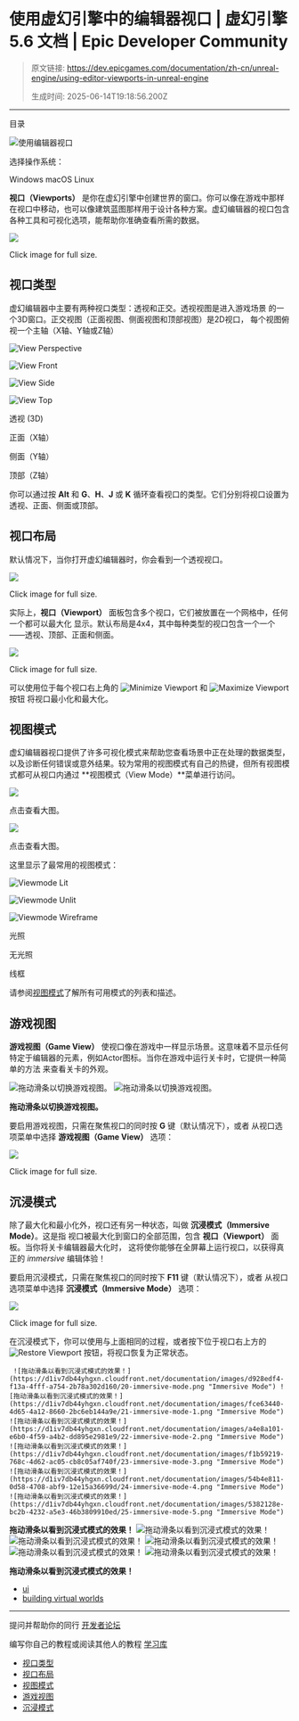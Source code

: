 # 使用虚幻引擎中的编辑器视口 | 虚幻引擎 5.6 文档 | Epic Developer Community

> 原文链接: https://dev.epicgames.com/documentation/zh-cn/unreal-engine/using-editor-viewports-in-unreal-engine
> 
> 生成时间: 2025-06-14T19:18:56.200Z

---

目录

![使用编辑器视口](https://dev.epicgames.com/community/api/documentation/image/da8402eb-b701-4d1d-b4d9-459f900747bb?resizing_type=fill&width=1920&height=335)

选择操作系统：

Windows macOS Linux

**视口（Viewports）** 是你在虚幻引擎中创建世界的窗口。你可以像在游戏中那样在视口中移动，也可以像建筑蓝图那样用于设计各种方案。虚幻编辑器的视口包含各种工具和可视化选项，能帮助你准确查看所需的数据。

[![](https://d1iv7db44yhgxn.cloudfront.net/documentation/images/ed1e8b23-96ff-4a43-ae82-e7f934937715/01-viewports-topic.png)](https://d1iv7db44yhgxn.cloudfront.net/documentation/images/ed1e8b23-96ff-4a43-ae82-e7f934937715/01-viewports-topic.png)

Click image for full size.

## 视口类型

虚幻编辑器中主要有两种视口类型：透视和正交。透视视图是进入游戏场景 的一个3D窗口。正交视图（正面视图、侧面视图和顶部视图）是2D视口， 每个视图俯视一个主轴（X轴、Y轴或Z轴）

![View Perspective](https://d1iv7db44yhgxn.cloudfront.net/documentation/images/0ad97b9e-a71d-49ae-8d67-ccd5211b260b/02-view-perspective.png "View Perspective")

![View Front](https://d1iv7db44yhgxn.cloudfront.net/documentation/images/6c0f095b-e0c6-4f67-b19d-0a4d4d8fef94/03-view-front.png)

![View Side](https://d1iv7db44yhgxn.cloudfront.net/documentation/images/53029607-3577-4563-89c4-2d53d330a93c/04-view-side.png)

![View Top](https://d1iv7db44yhgxn.cloudfront.net/documentation/images/13e4016e-c756-4073-ba0e-c60174a0a171/05-view-top.png)

透视 (3D)

正面（X轴）

侧面（Y轴）

顶部（Z轴）

你可以通过按 **Alt** 和 **G**、**H**、**J** 或 **K** 循环查看视口的类型。它们分别将视口设置为 透视、正面、侧面或顶部。

## 视口布局

默认情况下，当你打开虚幻编辑器时，你会看到一个透视视口。

[![](https://d1iv7db44yhgxn.cloudfront.net/documentation/images/53bec867-8f12-44ba-87fb-21c3c6ea4338/06-viewport-1.png)](https://d1iv7db44yhgxn.cloudfront.net/documentation/images/53bec867-8f12-44ba-87fb-21c3c6ea4338/06-viewport-1.png)

Click image for full size.

实际上，**视口（Viewport）** 面板包含多个视口，它们被放置在一个网格中，任何一个都可以最大化 显示。默认布局是4x4，其中每种类型的视口包含一个一个——透视、顶部、正面和侧面。

[![](https://d1iv7db44yhgxn.cloudfront.net/documentation/images/63d36c50-55fd-44b6-8c66-6745a205c12d/07-viewport-4.png)](https://d1iv7db44yhgxn.cloudfront.net/documentation/images/63d36c50-55fd-44b6-8c66-6745a205c12d/07-viewport-4.png)

Click image for full size.

可以使用位于每个视口右上角的 ![Minimize Viewport](https://d1iv7db44yhgxn.cloudfront.net/documentation/images/12b2c4dc-0137-4549-b16c-8c319301deb5/08-minimize-viewport.png "Minimize Viewport") 和 ![Maximize Viewport](https://d1iv7db44yhgxn.cloudfront.net/documentation/images/b00b961e-1b08-49c3-85c2-30be12c10672/09-maximize-viewport.png "Maximize Viewport") 按钮 将视口最小化和最大化。

## 视图模式

虚幻编辑器视口提供了许多可视化模式来帮助您查看场景中正在处理的数据类型，以及诊断任何错误或意外结果。较为常用的视图模式有自己的热键，但所有视图模式都可从视口内通过 **视图模式（View Mode）**菜单进行访问。

[![](https://d1iv7db44yhgxn.cloudfront.net/documentation/images/c9d71899-ebe3-4e82-aba6-aeb5e7dbe2e7/02-viewmode-menu.png)](https://d1iv7db44yhgxn.cloudfront.net/documentation/images/c9d71899-ebe3-4e82-aba6-aeb5e7dbe2e7/02-viewmode-menu.png)

点击查看大图。

[![](https://d1iv7db44yhgxn.cloudfront.net/documentation/images/4e127064-f1f6-4dae-b952-47736f9185c5/03-viewmodes-sub-menu-button.png)](https://d1iv7db44yhgxn.cloudfront.net/documentation/images/4e127064-f1f6-4dae-b952-47736f9185c5/03-viewmodes-sub-menu-button.png)

点击查看大图。

这里显示了最常用的视图模式：

![Viewmode Lit](https://d1iv7db44yhgxn.cloudfront.net/documentation/images/97cc339f-41b8-43f2-a3b1-633d7694978d/12-viewmode-lit.png "Viewmode Lit")

![Viewmode Unlit](https://d1iv7db44yhgxn.cloudfront.net/documentation/images/c71d477d-593d-45bc-bced-2a8cf30fdc4a/13-viewmode-unlit.png "Viewmode Unlit")

![Viewmode Wireframe](https://d1iv7db44yhgxn.cloudfront.net/documentation/images/d868e334-0523-4f69-bdab-2414892b3bf2/14-viewmode-wireframe.png "Viewmode Wireframe")

光照

无光照

线框

请参阅[视图模式](/documentation/zh-cn/unreal-engine/viewport-modes-in-unreal-engine)了解所有可用模式的列表和描述。

## 游戏视图

**游戏视图（Game View）** 使视口像在游戏中一样显示场景。这意味着不显示任何 特定于编辑器的元素，例如Actor图标。当你在游戏中运行关卡时，它提供一种简单的方法 来查看关卡的外观。

 ![拖动滑条以切换游戏视图。](https://d1iv7db44yhgxn.cloudfront.net/documentation/images/6484b927-8ca1-4abe-956c-f1538fcc16e9/15-game-view.png "Game View") ![拖动滑条以切换游戏视图。](https://d1iv7db44yhgxn.cloudfront.net/documentation/images/8badc30a-84e8-4b31-a59b-8b9b6fa32030/16-game-view-1.png "Game View")

**拖动滑条以切换游戏视图。**

要启用游戏视图，只需在聚焦视口的同时按 **G** 键（默认情况下），或者 从视口选项菜单中选择 **游戏视图（Game View）** 选项：

[![](https://d1iv7db44yhgxn.cloudfront.net/documentation/images/02bded5e-393e-4dc0-9591-337fcbc45ad0/17-gamemode-viewport.png)](https://d1iv7db44yhgxn.cloudfront.net/documentation/images/02bded5e-393e-4dc0-9591-337fcbc45ad0/17-gamemode-viewport.png)

Click image for full size.

## 沉浸模式

除了最大化和最小化外，视口还有另一种状态，叫做 **沉浸模式（Immersive Mode）**。这是指 视口被最大化到窗口的全部范围，包含 **视口（Viewport）** 面板。当你将关卡编辑器最大化时， 这将使你能够在全屏幕上运行视口，以获得真正的 *immersive* 编辑体验！

要启用沉浸模式，只需在聚焦视口的同时按下 **F11** 键（默认情况下），或者 从视口选项菜单中选择 **沉浸模式（Immersive Mode）** 选项：

[![](https://d1iv7db44yhgxn.cloudfront.net/documentation/images/dae64c94-f82b-4a73-842e-0819e52f349e/18-immersive-mode-options.png)](https://d1iv7db44yhgxn.cloudfront.net/documentation/images/dae64c94-f82b-4a73-842e-0819e52f349e/18-immersive-mode-options.png)

Click image for full size.

在沉浸模式下，你可以使用与上面相同的过程，或者按下位于视口右上方的 ![Restore Viewport](https://d1iv7db44yhgxn.cloudfront.net/documentation/images/498a6338-1e69-4c87-9556-f6bc9e8cd29b/19-restore-viewport.png "Restore Viewport") 按钮，将视口恢复为正常状态。

     ![拖动滑条以看到沉浸式模式的效果！](https://d1iv7db44yhgxn.cloudfront.net/documentation/images/d928edf4-f13a-4fff-a754-2b78a302d160/20-immersive-mode.png "Immersive Mode") ![拖动滑条以看到沉浸式模式的效果！](https://d1iv7db44yhgxn.cloudfront.net/documentation/images/fce63440-4d65-4a12-8660-2bc6eb144a9e/21-immersive-mode-1.png "Immersive Mode") ![拖动滑条以看到沉浸式模式的效果！](https://d1iv7db44yhgxn.cloudfront.net/documentation/images/a4e8a101-e6b0-4f59-a4b2-dd895e2981e9/22-immersive-mode-2.png "Immersive Mode") ![拖动滑条以看到沉浸式模式的效果！](https://d1iv7db44yhgxn.cloudfront.net/documentation/images/f1b59219-768c-4d62-ac05-cb8c05af740f/23-immersive-mode-3.png "Immersive Mode") ![拖动滑条以看到沉浸式模式的效果！](https://d1iv7db44yhgxn.cloudfront.net/documentation/images/54b4e811-0d58-4708-abf9-12e15a36699d/24-immersive-mode-4.png "Immersive Mode") ![拖动滑条以看到沉浸式模式的效果！](https://d1iv7db44yhgxn.cloudfront.net/documentation/images/5382128e-bc2b-4232-a5e3-46b3809910ed/25-immersive-mode-5.png "Immersive Mode")

**拖动滑条以看到沉浸式模式的效果！**    ![拖动滑条以看到沉浸式模式的效果！](https://d1iv7db44yhgxn.cloudfront.net/documentation/images/141c8879-d9f6-4228-aa29-674f633c0e00/mac_immersive_1.png) ![拖动滑条以看到沉浸式模式的效果！](https://d1iv7db44yhgxn.cloudfront.net/documentation/images/f8a9ef65-ccb6-40ae-964d-ca6a6a065216/mac_immersive_2.png) ![拖动滑条以看到沉浸式模式的效果！](https://d1iv7db44yhgxn.cloudfront.net/documentation/images/3d009b77-e471-4f8b-88a3-a83a5d201e57/mac_immersive_3.png) ![拖动滑条以看到沉浸式模式的效果！](https://d1iv7db44yhgxn.cloudfront.net/documentation/images/46afc321-639e-4272-afb4-26a02e6e502a/mac_immersive_4.png) ![拖动滑条以看到沉浸式模式的效果！](https://d1iv7db44yhgxn.cloudfront.net/documentation/images/ad506429-8bdc-4f98-ad0d-9474d24bb446/mac_immersive_5.png)

**拖动滑条以看到沉浸式模式的效果！**

-   [ui](https://dev.epicgames.com/community/search?query=ui)
-   [building virtual worlds](https://dev.epicgames.com/community/search?query=building%20virtual%20worlds)

* * *

提问并帮助你的同行 [开发者论坛](https://forums.unrealengine.com/categories?tag=unreal-engine)

编写你自己的教程或阅读其他人的教程 [学习库](https://dev.epicgames.com/community/unreal-engine/learning)

-   [视口类型](/documentation/zh-cn/unreal-engine/using-editor-viewports-in-unreal-engine#%E8%A7%86%E5%8F%A3%E7%B1%BB%E5%9E%8B)
-   [视口布局](/documentation/zh-cn/unreal-engine/using-editor-viewports-in-unreal-engine#%E8%A7%86%E5%8F%A3%E5%B8%83%E5%B1%80)
-   [视图模式](/documentation/zh-cn/unreal-engine/using-editor-viewports-in-unreal-engine#%E8%A7%86%E5%9B%BE%E6%A8%A1%E5%BC%8F)
-   [游戏视图](/documentation/zh-cn/unreal-engine/using-editor-viewports-in-unreal-engine#%E6%B8%B8%E6%88%8F%E8%A7%86%E5%9B%BE)
-   [沉浸模式](/documentation/zh-cn/unreal-engine/using-editor-viewports-in-unreal-engine#%E6%B2%89%E6%B5%B8%E6%A8%A1%E5%BC%8F)
